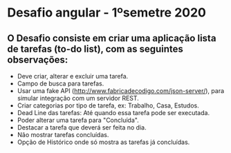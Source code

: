 # Desafio angular - 1ºsemetre 2020

## O Desafio consiste em criar uma aplicação lista de tarefas (to-do list), com as seguintes observações:

* Deve criar, alterar e excluir uma tarefa.
* Campo de busca para tarefas.
* Usar uma fake API (http://www.fabricadecodigo.com/json-server/), para simular integração com um servidor REST.
* Criar categorias por tipo de tarefa, ex: Trabalho, Casa, Estudos.
* Dead Line das tarefas: Até quando essa tarefa pode ser executada.
* Poder alterar uma tarefa para "Concluída". 
* Destacar a tarefa que deverá ser feita no dia. 
* Não mostrar tarefas concluídas.
* Opção de Histórico onde só mostra as tarefas já concluídas.
